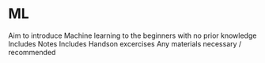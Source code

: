 # ML

Aim to introduce Machine learning to the beginners with no prior knowledge
Includes Notes
Includes Handson excercises
Any materials necessary / recommended
